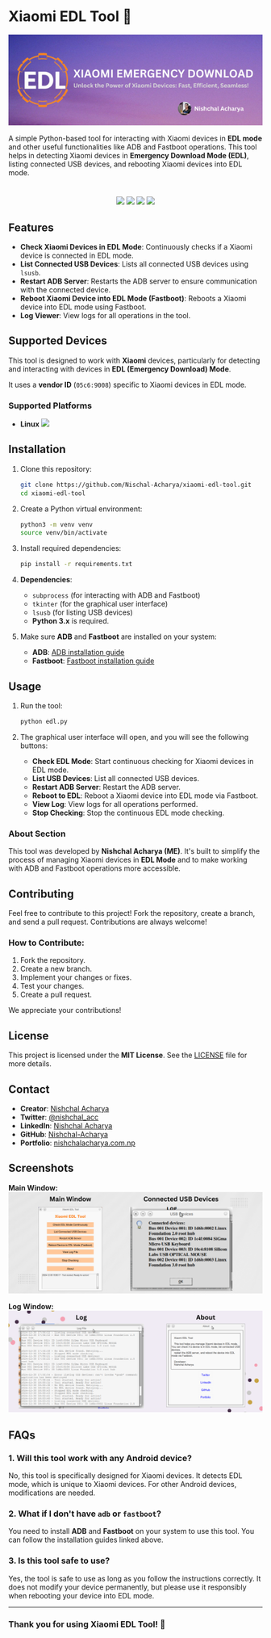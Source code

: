 
# Xiaomi EDL Tool 🚀

![Xiaomi EDL Tool Logo](XIAOMI%20EMERGENCY%20DOWNLOAD.png) 


A simple Python-based tool for interacting with Xiaomi devices in **EDL mode** and other useful functionalities like ADB and Fastboot operations. This tool helps in detecting Xiaomi devices in **Emergency Download Mode (EDL)**, listing connected USB devices, and rebooting Xiaomi devices into EDL mode.

#
#
#

<p align="center">
  <a href="https://github.com/Nischal-Acharya/Xiaomi-EDL-Tool/graphs/contributors"><img src="https://img.shields.io/github/contributors/Nischal-Acharya/Xiaomi-EDL-Tool?style=for-the-badge" /></a>
  <a href="https://github.com/Nischal-Acharya/Xiaomi-EDL-Tool/stargazers"><img src="https://img.shields.io/github/stars/Nischal-Acharya/Xiaomi-EDL-Tool?style=for-the-badge" /></a>
  <a href="https://github.com/Nischal-Acharya/Xiaomi-EDL-Tool/forks"><img src="https://img.shields.io/github/stars/Nischal-Acharya/Xiaomi-EDL-Tool?style=for-the-badge" /></a>
  <a href="https://github.com/Nischal-Acharya/Xiaomi-EDL-Tool/blob/main/LICENSE"><img src="https://img.shields.io/github/license/Nischal-Acharya/Xiaomi-EDL-Tool?style=for-the-badge&color=purple" /></a>
</p>


## Features
- **Check Xiaomi Devices in EDL Mode**: Continuously checks if a Xiaomi device is connected in EDL mode.
- **List Connected USB Devices**: Lists all connected USB devices using `lsusb`.
- **Restart ADB Server**: Restarts the ADB server to ensure communication with the connected device.
- **Reboot Xiaomi Device into EDL Mode (Fastboot)**: Reboots a Xiaomi device into EDL mode using Fastboot.
- **Log Viewer**: View logs for all operations in the tool.

## Supported Devices
This tool is designed to work with **Xiaomi** devices, particularly for detecting and interacting with devices in **EDL (Emergency Download) Mode**. 

It uses a **vendor ID** (`05c6:9008`) specific to Xiaomi devices in EDL mode.

### Supported Platforms
- **Linux** <img src="https://img.shields.io/badge/Linux-Tux-black?style=for-the-badge&logo=linux" />


## Installation

1. Clone this repository:

   ```bash
   git clone https://github.com/Nischal-Acharya/xiaomi-edl-tool.git
   cd xiaomi-edl-tool
   ```

2. Create a Python virtual environment:

   ```bash
   python3 -m venv venv
   source venv/bin/activate
   ```

3. Install required dependencies:

   ```bash
   pip install -r requirements.txt
   ```

4. **Dependencies**:
   - `subprocess` (for interacting with ADB and Fastboot)
   - `tkinter` (for the graphical user interface)
   - `lsusb` (for listing USB devices)
   - **Python 3.x** is required.

5. Make sure **ADB** and **Fastboot** are installed on your system:

   - **ADB**: [ADB installation guide](https://developer.android.com/studio/command-line/adb)
   - **Fastboot**: [Fastboot installation guide](https://developer.android.com/studio/command-line/fastboot)

## Usage

1. Run the tool:

   ```bash
   python edl.py
   ```

2. The graphical user interface will open, and you will see the following buttons:
   - **Check EDL Mode**: Start continuous checking for Xiaomi devices in EDL mode.
   - **List USB Devices**: List all connected USB devices.
   - **Restart ADB Server**: Restart the ADB server.
   - **Reboot to EDL**: Reboot a Xiaomi device into EDL mode via Fastboot.
   - **View Log**: View logs for all operations performed.
   - **Stop Checking**: Stop the continuous EDL mode checking.

### About Section
This tool was developed by **Nishchal Acharya (ME)**. It's built to simplify the process of managing Xiaomi devices in **EDL Mode** and to make working with ADB and Fastboot operations more accessible.

## Contributing

Feel free to contribute to this project! Fork the repository, create a branch, and send a pull request. Contributions are always welcome!

### How to Contribute:
1. Fork the repository.
2. Create a new branch.
3. Implement your changes or fixes.
4. Test your changes.
5. Create a pull request.

We appreciate your contributions!

## License

This project is licensed under the **MIT License**. See the [LICENSE](LICENSE) file for more details.

## Contact

- **Creator**: [Nishchal Acharya](https://nishchalacharya.com.np/)
- **Twitter**: [@nishchal_acc](https://x.com/nishchal_acc)
- **LinkedIn**: [Nishchal Acharya](https://www.linkedin.com/in/nishchalacharya/)
- **GitHub**: [Nishchal-Acharya](https://github.com/Nischal-Acharya)
- **Portfolio**: [nishchalacharya.com.np](https://nishchalacharya.com.np/)

## Screenshots

**Main Window:**
![Main Window](MainWindow.png) 

**Log Window:**
![Log Window](ActivityWindow.png) 

## FAQs

### 1. **Will this tool work with any Android device?**
   No, this tool is specifically designed for Xiaomi devices. It detects EDL mode, which is unique to Xiaomi devices. For other Android devices, modifications are needed.

### 2. **What if I don't have `adb` or `fastboot`?**
   You need to install **ADB** and **Fastboot** on your system to use this tool. You can follow the installation guides linked above.

### 3. **Is this tool safe to use?**
   Yes, the tool is safe to use as long as you follow the instructions correctly. It does not modify your device permanently, but please use it responsibly when rebooting your device into EDL mode.

---

### Thank you for using Xiaomi EDL Tool! 🎉
